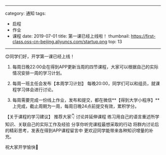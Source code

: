
---
category: 通知
tags:
  - 启程
  - 作业
  - 课程
date: 2019-07-01
title: 第一课已经上线啦！
thumbnail: https://first-class.oss-cn-beijing.aliyuncs.com/startup.png
top: 13
---

😊同学们好，开学第一课已经上线！
<!-- more -->
1. 每周日晚22:00会在得到APP更新当周的四节课程，大家可以根据自己的实际情况安排一周的学习计划。

2. 每周一班主任会发布【本周学习计划】
每晚20:00，同学们可以和组员，就课程学习体会进行讨论。

3. 每周需要完成一份线上作业，发布和提交，都在微信**【得到大学小程序】**上完成，截止周期为一周，每周日晚24点前提交有效，累积学分。

【关于课程的学习建议】
推荐大家👇
讨论并延伸课程
练习用自己的语言重述所学知识、关联自己的实际工作及经验
分享你听完课程最想采取的行动
将群内讨论后的精彩思考，发表在得到APP课程留言中
更欢迎同学能带来各种知识增量的补充。

祝大家开学愉快💐
